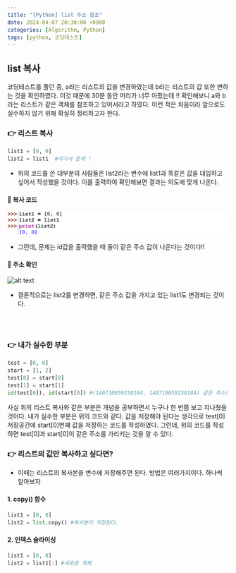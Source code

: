 ```yaml
---
title: "[Python] list 주소 참조"
date: 2024-04-07 20:30:00 +0900
categories: [Algorithm, Python]
tags: [python, 코딩테스트]
---
```


## list 복사

코딩테스트를 풀던 중, a라는 리스트의 값을 변경하였는데 b라는 리스트의 값 또한 변하는 것을 확인하였다. 이것 때문에 30분 동안 머리가 너무 아팠는데 !! 확인해보니 a와 b라는 리스트가 같은 객체를 참조하고 있어서라고 하였다. 이런 적은 처음이라 앞으로도 실수하지 않기 위해 확실히 정리하고자 한다.

### 👉 리스트 복사

```python
list1 = [0, 0]
list2 = list1  #여기서 문제 !
```

- 위의 코드를 쓴 대부분의 사람들은 list2라는 변수에 list1과 똑같은 값을 대입하고 싶어서 작성했을 것이다. 이를 출력하여 확인해보면 결과는 의도에 맞게 나온다.

#### 💙 복사 코드

![alt test](/images/2024-04-07/list2%20복사.png)

- 그런데, 문제는 id값을 출력했을 때 둘이 같은 주소 값이 나온다는 것이다!!

#### 💙 주소 확인

![alt text](/images/2024-04-07/id값.png)

- 결론적으로는 list2를 변경하면, 같은 주소 값을 가지고 있는 list1도 변경되는 것이다.

<br><br>

### 👉 내가 실수한 부분

```python
test = [0, 0]
start = [1, 2]
test[0] = start[0]
test[1] = start[1]
id(test[0]), id(start[0]) #(140710059238184, 140710059238184) 같은 주소!!
```

사실 위의 리스트 복사와 같은 부분은 개념을 공부하면서 누구나 한 번쯤 보고 지나쳤을 것이다. 내가 실수한 부분은 위의 코드와 같다. 값을 저장해야 된다는 생각으로 test[0] 저장공간에 start[0]번쨰 값을 저장하는 코드를 작성하였다. 그런데, 위의 코드를 작성하면 test[0]과 start[0]이 같은 주소를 가리키는 것을 알 수 있다.

### 👉 리스트의 값만 복사하고 싶다면?

- 이때는 리스트의 복사본을 변수에 저장해주면 된다. 방법은 여러가지이다. 하나씩 알아보자

#### 1. copy() 함수

```python
list1 = [0, 0]
list2 = list.copy() #복사본이 저장된다.
```

#### 2. 인덱스 슬라이싱

```python
list1 = [0, 0]
list2 = list1[:] #새로운 객체
```
